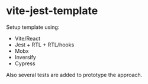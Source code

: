 # vite-jest-template

Setup template using:

- Vite/React
- Jest + RTL + RTL/hooks
- Mobx
- Inversify
- Cypress

Also several tests are added to prototype the approach.
